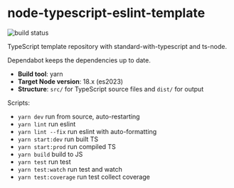 # node-typescript-eslint-template

![build status](https://github.com/mykaelog/typescript-template/workflows/build/badge.svg)

TypeScript template repository with standard-with-typescript and ts-node.

Dependabot keeps the dependencies up to date.

- **Build tool**: yarn
- **Target Node version**: 18.x (es2023)
- **Structure**: `src/` for TypeScript source files and `dist/` for output

Scripts:

- `yarn dev` run from source, auto-restarting
- `yarn lint` run eslint
- `yarn lint --fix` run eslint with auto-formatting
- `yarn start:dev` run built TS
- `yarn start:prod` run compiled TS
- `yarn build` build to JS
- `yarn test` run test
- `yarn test:watch` run test and watch
- `yarn test:coverage` run test collect coverage
